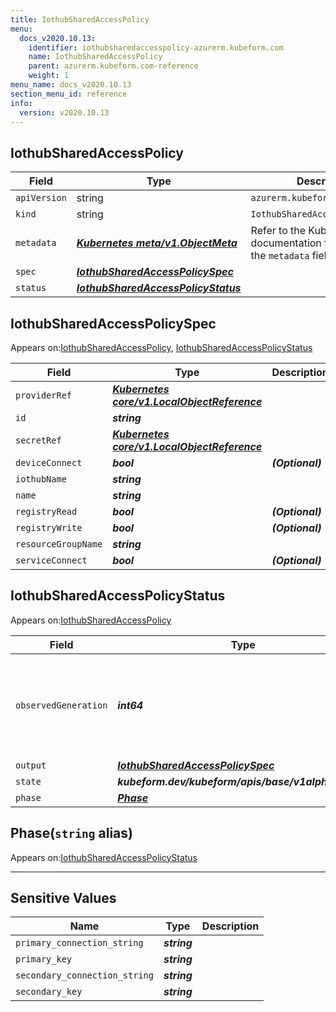 ```yaml
---
title: IothubSharedAccessPolicy
menu:
  docs_v2020.10.13:
    identifier: iothubsharedaccesspolicy-azurerm.kubeform.com
    name: IothubSharedAccessPolicy
    parent: azurerm.kubeform.com-reference
    weight: 1
menu_name: docs_v2020.10.13
section_menu_id: reference
info:
  version: v2020.10.13
---
```


## IothubSharedAccessPolicy
| Field | Type | Description |
| ------ | ----- | ----------- |
| `apiVersion` | string | `azurerm.kubeform.com/v1alpha1` |
|    `kind` | string | `IothubSharedAccessPolicy` |
| `metadata` | ***[Kubernetes meta/v1.ObjectMeta](https://kubernetes.io/docs/reference/generated/kubernetes-api/v1.13/#objectmeta-v1-meta)***|Refer to the Kubernetes API documentation for the fields of the `metadata` field.|
| `spec` | ***[IothubSharedAccessPolicySpec](#iothubsharedaccesspolicyspec)***||
| `status` | ***[IothubSharedAccessPolicyStatus](#iothubsharedaccesspolicystatus)***||
## IothubSharedAccessPolicySpec

Appears on:[IothubSharedAccessPolicy](#iothubsharedaccesspolicy), [IothubSharedAccessPolicyStatus](#iothubsharedaccesspolicystatus)

| Field | Type | Description |
| ------ | ----- | ----------- |
| `providerRef` | ***[Kubernetes core/v1.LocalObjectReference](https://kubernetes.io/docs/reference/generated/kubernetes-api/v1.13/#localobjectreference-v1-core)***||
| `id` | ***string***||
| `secretRef` | ***[Kubernetes core/v1.LocalObjectReference](https://kubernetes.io/docs/reference/generated/kubernetes-api/v1.13/#localobjectreference-v1-core)***||
| `deviceConnect` | ***bool***| ***(Optional)*** |
| `iothubName` | ***string***||
| `name` | ***string***||
| `registryRead` | ***bool***| ***(Optional)*** |
| `registryWrite` | ***bool***| ***(Optional)*** |
| `resourceGroupName` | ***string***||
| `serviceConnect` | ***bool***| ***(Optional)*** |
## IothubSharedAccessPolicyStatus

Appears on:[IothubSharedAccessPolicy](#iothubsharedaccesspolicy)

| Field | Type | Description |
| ------ | ----- | ----------- |
| `observedGeneration` | ***int64***| ***(Optional)*** Resource generation, which is updated on mutation by the API Server.|
| `output` | ***[IothubSharedAccessPolicySpec](#iothubsharedaccesspolicyspec)***| ***(Optional)*** |
| `state` | ***kubeform.dev/kubeform/apis/base/v1alpha1.State***| ***(Optional)*** |
| `phase` | ***[Phase](#phase)***| ***(Optional)*** |
## Phase(`string` alias)

Appears on:[IothubSharedAccessPolicyStatus](#iothubsharedaccesspolicystatus)

---
## Sensitive Values
| Name | Type | Description |
|------|------|-------------|
| `primary_connection_string` | ***string*** ||
| `primary_key` | ***string*** ||
| `secondary_connection_string` | ***string*** ||
| `secondary_key` | ***string*** ||
